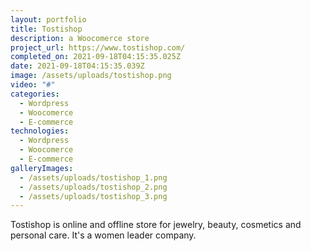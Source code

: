 ```yaml
---
layout: portfolio
title: Tostishop
description: a Woocomerce store
project_url: https://www.tostishop.com/
completed_on: 2021-09-18T04:15:35.025Z
date: 2021-09-18T04:15:35.039Z
image: /assets/uploads/tostishop.png
video: "#"
categories:
  - Wordpress
  - Woocomerce
  - E-commerce
technologies:
  - Wordpress
  - Woocomerce
  - E-commerce
galleryImages:
  - /assets/uploads/tostishop_1.png
  - /assets/uploads/tostishop_2.png
  - /assets/uploads/tostishop_3.png
---
```

Tostishop is online and offline store for jewelry, beauty, cosmetics and personal care. It's a women leader company.
